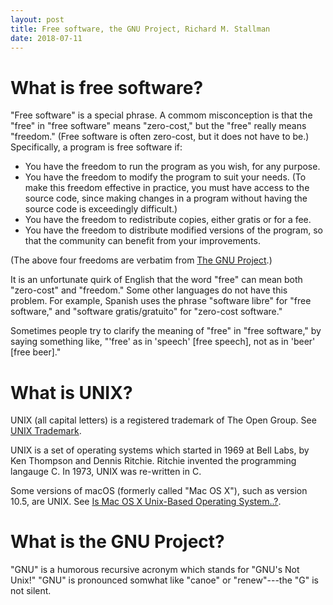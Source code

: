 ```yaml
---
layout: post
title: Free software, the GNU Project, Richard M. Stallman
date: 2018-07-11
---
```


# What is free software?

"Free software" is a special phrase. A commom misconception is that the "free" in "free software" means "zero-cost," but the "free" really means "freedom." (Free software is often zero-cost, but it does not have to be.) Specifically, a program is free software if:

* You have the freedom to run the program as you wish, for any purpose.
* You have the freedom to modify the program to suit your needs. (To make this freedom effective in practice, you must have access to the source code, since making changes in a program without having the source code is exceedingly difficult.)
* You have the freedom to redistribute copies, either gratis or for a fee.
* You have the freedom to distribute modified versions of the program, so that the community can benefit from your improvements.

(The above four freedoms are verbatim from [The GNU Project](https://www.gnu.org/gnu/thegnuproject.en.html).)

It is an unfortunate quirk of English that the word "free" can mean both "zero-cost" and "freedom." Some other languages do not have this problem. For example, Spanish uses the phrase "software libre" for "free software," and "software gratis/gratuito" for "zero-cost software."

Sometimes people try to clarify the meaning of "free" in "free software," by saying something like, "'free' as in 'speech' [free speech], not as in 'beer' [free beer]."

# What is UNIX?

UNIX (all capital letters) is a registered trademark of The Open Group. See [UNIX Trademark](http://www.unix.org/trademark.html).

UNIX is a set of operating systems which started in 1969 at Bell Labs, by Ken Thompson and Dennis Ritchie. Ritchie invented the programming langauge C. In 1973, UNIX was re-written in C.

Some versions of macOS (formerly called "Mac OS X"), such as version 10.5, are UNIX. See [Is Mac OS X Unix-Based Operating System..?](https://discussions.apple.com/thread/1762337).

# What is the GNU Project?

"GNU" is a humorous recursive acronym which stands for "GNU's Not Unix!" "GNU" is pronounced somwhat like "canoe" or "renew"---the "G" is not silent.
